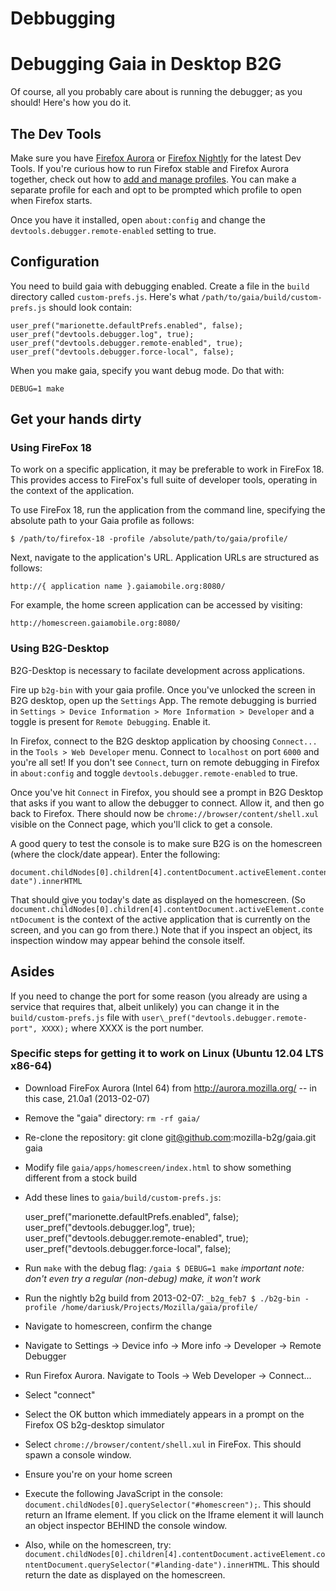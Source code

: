 # Debbugging

# Debugging Gaia in Desktop B2G

Of course, all you probably care about is running the debugger; as you should!
Here's how you do it.

## The Dev Tools

Make sure you have [Firefox
Aurora](http://www.mozilla.org/en-US/firefox/aurora/) or [Firefox
Nightly](http://nightly.mozilla.org/) for the latest Dev Tools. If you're
curious how to run Firefox stable and Firefox Aurora together, check out how to
[add and manage
profiles](https://developer.mozilla.org/en-US/docs/Mozilla/Multiple_Firefox_Profiles).
You can make a separate profile for each and opt to be prompted which profile
to open when Firefox starts. 

Once you have it installed, open `about:config` and change the
`devtools.debugger.remote-enabled` setting to true.

## Configuration

You need to build gaia with debugging enabled. Create a file in the `build`
directory called `custom-prefs.js`. Here's what
`/path/to/gaia/build/custom-prefs.js` should look contain:

```
user_pref("marionette.defaultPrefs.enabled", false);
user_pref("devtools.debugger.log", true);
user_pref("devtools.debugger.remote-enabled", true);
user_pref("devtools.debugger.force-local", false);
```

When you make gaia, specify you want debug mode. Do that with:

```
DEBUG=1 make
```

## Get your hands dirty

### Using FireFox 18

To work on a specific application, it may be preferable to work in FireFox 18.
This provides access to FireFox's full suite of developer tools, operating in
the context of the application.

To use FireFox 18, run the application from the command line, specifying the
absolute path to your Gaia profile as follows:

    $ /path/to/firefox-18 -profile /absolute/path/to/gaia/profile/

Next, navigate to the application's URL. Application URLs are structured as
follows:

    http://{ application name }.gaiamobile.org:8080/

For example, the home screen application can be accessed by visiting:

    http://homescreen.gaiamobile.org:8080/

### Using B2G-Desktop

B2G-Desktop is necessary to facilate development across applications.

Fire up `b2g-bin` with your gaia profile. Once you've unlocked the screen in
B2G desktop, open up the `Settings` App. The remote debugging is burried in
`Settings > Device Information > More Information > Developer` and a toggle is
present for `Remote Debugging`. Enable it.

In Firefox, connect to the B2G desktop application by choosing `Connect...` in
the `Tools > Web Developer` menu. Connect to `localhost` on port `6000` and
you're all set! If you don't see `Connect`, turn on remote debugging in Firefox
in `about:config` and toggle `devtools.debugger.remote-enabled` to true.

Once you've hit `Connect` in Firefox, you should see a prompt in B2G Desktop that
asks if you want to allow the debugger to connect. Allow it, and then go back to Firefox.
There should now be `chrome://browser/content/shell.xul` visible on the Connect page,
which you'll click to get a console.

A good query to test the console is to make sure B2G is on the homescreen (where the clock/date
appear). Enter the following:

```
document.childNodes[0].children[4].contentDocument.activeElement.contentDocument.querySelector("#landing-date").innerHTML
```

That should give you today's date as displayed on the homescreen. (So `document.childNodes[0].children[4].contentDocument.activeElement.contentDocument`
is the context of the active application that is currently on the screen, and you can go from there.)
Note that if you inspect an object, its inspection window may appear behind the console itself.

## Asides

If you need to change the port for some reason (you already are using a service
that requires that, albeit unlikely) you can change it in the
`build/custom-prefs.js` file with `user\_pref("devtools.debugger.remote-port",
XXXX);` where XXXX is the port number.

### Specific steps for getting it to work on Linux (Ubuntu 12.04 LTS x86-64)

* Download FireFox Aurora (Intel 64) from http://aurora.mozilla.org/ -- in
  this case, 21.0a1 (2013-02-07)
* Remove the "gaia" directory: `rm -rf gaia/`
* Re-clone the repository: git clone git@github.com:mozilla-b2g/gaia.git gaia
* Modify file `gaia/apps/homescreen/index.html` to show something different
  from a stock build
* Add these lines to ```gaia/build/custom-prefs.js```:

    user_pref("marionette.defaultPrefs.enabled", false);
    user_pref("devtools.debugger.log", true);
    user_pref("devtools.debugger.remote-enabled", true);
    user_pref("devtools.debugger.force-local", false);

* Run `make` with the debug flag: `/gaia $ DEBUG=1 make` *important note: don't
  even try a regular (non-debug) make, it won't work*
* Run the nightly b2g build from 2013-02-07: `_b2g_feb7 $ ./b2g-bin -profile
  /home/dariusk/Projects/Mozilla/gaia/profile/`
* Navigate to homescreen, confirm the change
* Navigate to Settings -> Device info -> More info -> Developer -> Remote
  Debugger
* Run Firefox Aurora. Navigate to Tools -> Web Developer -> Connect...
* Select "connect"
* Select the OK button which immediately appears in a prompt on the Firefox OS
  b2g-desktop simulator
* Select `chrome://browser/content/shell.xul` in FireFox. This should spawn a
  console window.
* Ensure you're on your home screen
* Execute the following JavaScript in the console:
  `document.childNodes[0].querySelector("#homescreen");`. This should return an
  Iframe element. If you click on the Iframe element it will launch an object
  inspector BEHIND the console window.
* Also, while on the homescreen, try:
  ```document.childNodes[0].children[4].contentDocument.activeElement.contentDocument.querySelector("#landing-date").innerHTML```.
  This should return the date as displayed on the homescreen.

